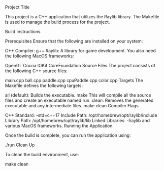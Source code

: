 Project Title

This project is a C++ application that utilizes the Raylib library. The Makefile is used to manage the build process for the project.

Build Instructions

Prerequisites
Ensure that the following are installed on your system:

C++ Compiler: g++
Raylib: A library for game development.
You also need the following MacOS frameworks:

OpenGL
Cocoa
IOKit
CoreFoundation
Source Files
The project consists of the following C++ source files:

main.cpp
ball.cpp
paddle.cpp
cpuPaddle.cpp
color.cpp
Targets
The Makefile defines the following targets:

all (default): Builds the executable.
make
This will compile all the source files and create an executable named run.
clean: Removes the generated executable and any intermediate files.
make clean
Compiler Flags

C++ Standard: -std=c++17
Include Path: /opt/homebrew/opt/raylib/include
Library Path: /opt/homebrew/opt/raylib/lib
Linked Libraries: -lraylib and various MacOS frameworks.
Running the Application

Once the build is complete, you can run the application using:

./run
Clean Up

To clean the build environment, use:

make clean

